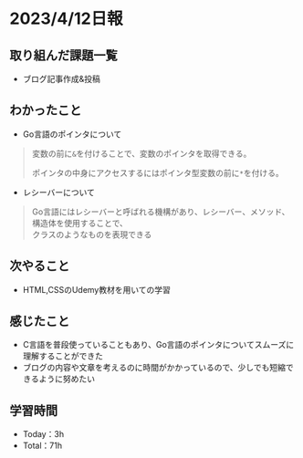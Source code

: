 # 2023/4/12日報


## 取り組んだ課題一覧
- ブログ記事作成&投稿

## わかったこと
- Go言語のポインタについて
> 変数の前に`&`を付けることで、変数のポインタを取得できる。
>
> ポインタの中身にアクセスするにはポインタ型変数の前に`*`を付ける。


- レシーバーについて
> Go言語にはレシーバーと呼ばれる機構があり、レシーバー、メソッド、構造体を使用することで、<br>クラスのようなものを表現できる

## 次やること
- HTML,CSSのUdemy教材を用いての学習

## 感じたこと
- C言語を普段使っていることもあり、Go言語のポインタについてスムーズに理解することができた
- ブログの内容や文章を考えるのに時間がかかっているので、少しでも短縮できるように努めたい

## 学習時間
- Today：3h
- Total：71h

